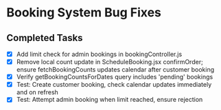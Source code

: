# Booking System Bug Fixes

## Completed Tasks
- [x] Add limit check for admin bookings in bookingController.js
- [x] Remove local count update in ScheduleBooking.jsx confirmOrder; ensure fetchBookingCounts updates calendar after customer booking
- [x] Verify getBookingCountsForDates query includes 'pending' bookings
- [x] Test: Create customer booking, check calendar updates immediately and on refresh
- [x] Test: Attempt admin booking when limit reached, ensure rejection
